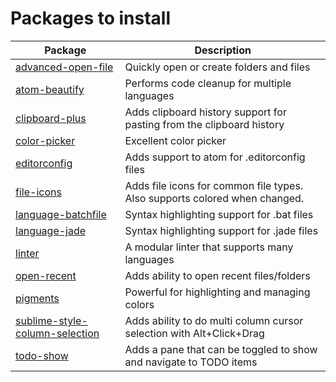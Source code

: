 # Packages to install

Package                                                                                   | Description
----------------------------------------------------------------------------------------- | --------------------------------------------------------------------------
[advanced-open-file](https://atom.io/packages/advanced-open-file)                         | Quickly open or create folders and files
[atom-beautify](https://atom.io/packages/atom-beautify)                                   | Performs code cleanup for multiple languages
[clipboard-plus](https://atom.io/packages/clipboard-plus)                                 | Adds clipboard history support for pasting from the clipboard history
[color-picker](https://atom.io/packages/color-picker)                                     | Excellent color picker
[editorconfig](https://atom.io/packages/editorconfig)                                     | Adds support to atom for .editorconfig files
[file-icons](https://atom.io/packages/file-icons)                                         | Adds file icons for common file types. Also supports colored when changed.
[language-batchfile](https://atom.io/packages/language-batchfile)                         | Syntax highlighting support for .bat files
[language-jade](https://atom.io/packages/language-jade)                                   | Syntax highlighting support for .jade files
[linter](https://atom.io/packages/linter)                                                 | A modular linter that supports many languages
[open-recent](https://atom.io/packages/open-recent)                                       | Adds ability to open recent files/folders
[pigments](https://atom.io/packages/pigments)                                             | Powerful for highlighting and managing colors
[sublime-style-column-selection](https://atom.io/packages/sublime-style-column-selection) | Adds ability to do multi column cursor selection with Alt+Click+Drag
[todo-show](https://atom.io/packages/todo-show)                                           | Adds a pane that can be toggled to show and navigate to TODO items
